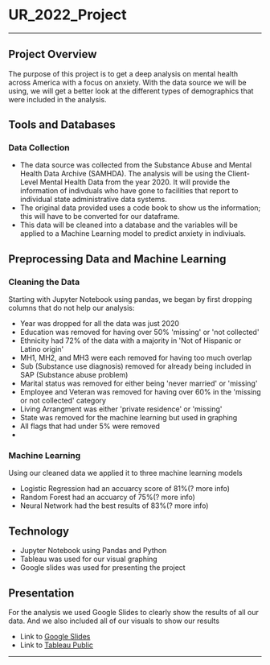 # UR_2022_Project
---
## Project Overview
The purpose of this project is to get a deep analysis on mental health across America with a focus on anxiety. With the data source we will be using, we will get a better look at the different types of demographics that were included in the analysis. 

## Tools and Databases
### Data Collection
- The data source was collected from the Substance Abuse and Mental Health Data Archive (SAMHDA). The analysis will be using the Client-Level Mental Health Data from the year 2020. It will provide the information of indivduals who have gone to facilities that report to individual state administrative data systems.
- The original data provided uses a code book to show us the information; this will have to be converted for our dataframe.
- This data will be cleaned into a database and the variables will be applied to a Machine Learning model to predict anxiety in indiviuals.

## Preprocessing Data and Machine Learning
### Cleaning the Data
Starting with Jupyter Notebook using pandas, we began by first dropping columns that do not help our analysis:
- Year was dropped for all the data was just 2020
- Education was removed for having over 50% 'missing' or 'not collected'
- Ethnicity had 72% of the data with a majority in 'Not of Hispanic or Latino origin'
- MH1, MH2, and MH3 were each removed for having too much overlap
- Sub (Substance use diagnosis) removed for already being included in SAP (Substance abuse problem)
- Marital status was removed for either being 'never married' or 'missing'
- Employee and Veteran was removed for having over 60% in the 'missing or not collected' category  
- Living Arrangment was either 'private residence' or 'missing'
- State was removed for the machine learning but used in graphing
- All flags that had under 5% were removed
- 
### Machine Learning
Using our cleaned data we applied it to three machine learning models
- Logistic Regression had an accuarcy score of 81%(? more info)
- Random Forest had an accuarcy of 75%(? more info)
- Neural Network had the best results of 83%(? more info)

## Technology
- Jupyter Notebook using Pandas and Python
- Tableau was used for our visual graphing
- Google slides was used for presenting the project

## Presentation
For the analysis we used Google Slides to clearly show the results of all our data. And we also included all of our visuals to show our results
- Link to [Google Slides](https://docs.google.com/presentation/d/1WQd136a2QlFss3xeQWS823-KZhiiS24vuIKxAbzW2Mk/edit#slide=id.g25f6af9dd6_0_0 "Google's Homepage")
- Link to [Tableau Public](https://public.tableau.com/app/profile/olivia.nayeri/viz/MentalHealthDemographics/MvsFbarchart_1#1)
---
